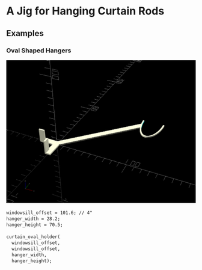 # A Jig for Hanging Curtain Rods

## Examples

### Oval Shaped Hangers

![oval-jig](images/oval.png)

```openscad
windowsill_offset = 101.6; // 4"
hanger_width = 28.2;
hanger_height = 70.5;

curtain_oval_holder(
  windowsill_offset,
  windowsill_offset,
  hanger_width,
  hanger_height);
```
